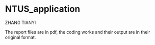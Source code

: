 # NTUS_application
ZHANG TIANYI

The report files are in pdf, the coding works and their output are in their original format.

